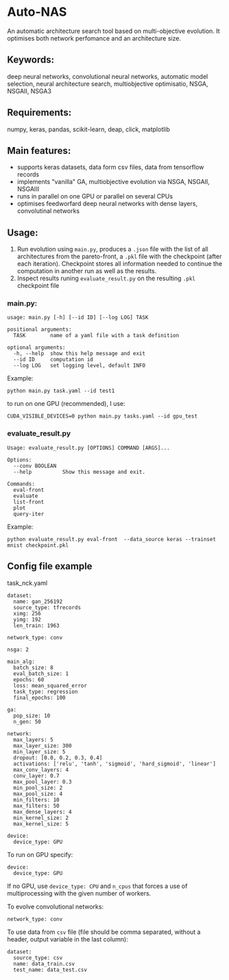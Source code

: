 # Auto-NAS

An  automatic architecture search tool based on multi-objective evolution. It optimises
both network perfomance and an architecture size.  

## Keywords:
deep neural networks, convolutional neural networks, automatic model selection, neural architecture search, multiobjective optimisatio, NSGA, NSGAII, NSGA3

## Requirements:

numpy, keras, pandas, scikit-learn, deap, click, matplotlib

## Main features:
- supports keras datasets, data form csv files, data from tensorflow records
- implements "vanilla" GA, multiobjective evolution via NSGA, NSGAII, NSGAIII 
- runs in parallel on one GPU or parallel on several CPUs 
- optimises feedworfard deep neural networks with dense layers, convolutinal networks   
 
## Usage:
1. Run evolution using `main.py`, produces a `.json` file with the list of all architectures from the pareto-front, a `.pkl` file with the checkpoint (after each iteration). Checkpoint stores all information
 needed to continue the computation in another run as well as the results. 
2. Inspect results runing `evaluate_result.py` on the resulting `.pkl` checkpoint file 

### main.py: 
```
usage: main.py [-h] [--id ID] [--log LOG] TASK

positional arguments:
  TASK        name of a yaml file with a task definition

optional arguments:
  -h, --help  show this help message and exit
  --id ID     computation id
  --log LOG   set logging level, default INFO
```

Example:
```
python main.py task.yaml --id test1
```
to run on one GPU (recommended), I use: 
```
CUDA_VISIBLE_DEVICES=0 python main.py tasks.yaml --id gpu_test 
```
### evaluate_result.py 
```
Usage: evaluate_result.py [OPTIONS] COMMAND [ARGS]...

Options:
  --conv BOOLEAN
  --help          Show this message and exit.

Commands:
  eval-front
  evaluate
  list-front
  plot
  query-iter
``` 

Example:
```
python evaluate_result.py eval-front  --data_source keras --trainset mnist checkpoint.pkl
```

## Config file example

task_nck.yaml 
```
dataset:
  name: gan_256192
  source_type: tfrecords
  ximg: 256
  yimg: 192
  len_train: 1963 
  
network_type: conv

nsga: 2

main_alg:
  batch_size: 8
  eval_batch_size: 1
  epochs: 60
  loss: mean_squared_error
  task_type: regression
  final_epochs: 100

ga:
  pop_size: 10
  n_gen: 50
  
network:
  max_layers: 5
  max_layer_size: 300
  min_layer_size: 5
  dropout: [0.0, 0.2, 0.3, 0.4]
  activations: ['relu', 'tanh', 'sigmoid', 'hard_sigmoid', 'linear']
  max_conv_layers: 4
  conv_layer: 0.7
  max_pool_layer: 0.3
  min_pool_size: 2
  max_pool_size: 4
  min_filters: 10
  max_filters: 50
  max_dense_layers: 4
  min_kernel_size: 2
  max_kernel_size: 5

device:
  device_type: GPU
```

To run on GPU specify:
```
device:
  device_type: GPU
``` 

If no GPU, use `device_type: CPU` and `n_cpus` that forces a use of multiprocessing with the given number of workers. 

To evolve convolutional networks:
```
network_type: conv
``` 

To use data from `csv` file (file should be comma separated, 
without a header, output variable in the last column):
```
dataset:
  source_type: csv
  name: data_train.csv
  test_name: data_test.csv
```

 
